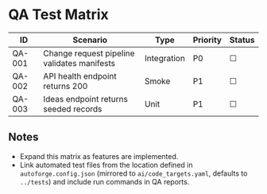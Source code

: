 # QA Test Matrix

| ID     | Scenario                                    | Type        | Priority | Status |
| ------ | ------------------------------------------- | ----------- | -------- | ------ |
| QA-001 | Change request pipeline validates manifests | Integration | P0       | ☐      |
| QA-002 | API health endpoint returns 200             | Smoke       | P1       | ☐      |
| QA-003 | Ideas endpoint returns seeded records       | Unit        | P1       | ☐      |

## Notes

- Expand this matrix as features are implemented.
- Link automated test files from the location defined in `autoforge.config.json` (mirrored to `ai/code_targets.yaml`, defaults to `../tests`) and include run commands in QA reports.
